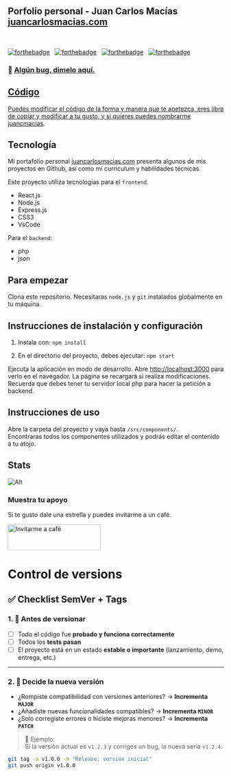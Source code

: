 <h2>
  Porfolio personal - Juan Carlos Macías<br/>
  <a href="https://juancarlosmacias.es/" target="_blank">juancarlosmacias.com</a>
</h2>


<br/>



[![forthebadge](https://forthebadge.com/images/badges/built-with-love.svg)](https://forthebadge.com) &nbsp;
[![forthebadge](https://forthebadge.com/images/badges/made-with-javascript.svg)](https://forthebadge.com) &nbsp;
[![forthebadge](https://forthebadge.com/images/badges/open-source.svg)](https://forthebadge.com) &nbsp;
[![forthebadge](https://forthebadge.com/images/badges/ctrl-c-ctrl-v.svg)](https://forthebadge.com)



<h3>
    🔹
    <a href="https://github.com/juancmacias/Portfolio/issues">Algún bug, dimelo aquí.
</h3>

## Código

Puedes modificar el código de la forma y manera que te apetezca, eres libre de copiar y modificar a tu gusto, y si quieres puedes nombrarme [juancmacias](https://github.com/juancmacias/Portfolio).

## Tecnología 

Mi portafolio personal <a href="https://juancarlosmacias.com/" target="_blank">juancarlosmacias.com</a> presenta algunos de mis proyectos en Github, así como mi currículum y habilidades técnicas.<br/>

Este proyecto utiliza tecnologías para el `frontend`.

- React.js
- Node.js
- Express.js
- CSS3
- VsCode

Para el `backend`:
- php
- json


## Para empezar

Clona este repositorio. Necesitaras `node.js` y `git` instalados globalmente en tu máquina.

## Instrucciones de instalación y configuración

1. Instala con: `npm install`

2. En el directorio del proyecto, debes ejecutar: `npm start`

Ejecuta la aplicación en modo de desarrollo.
Abre [http://localhost:3000](http://localhost:3000) para verlo en el navegador.
La página se recargará si realiza modificaciones.
Recuerda que debes tener tu servidor local php para hacer la petición a backend.

## Instrucciones de uso

Abre la carpeta del proyecto y vaya hasta `/src/components/`. <br/>
Encontraras todos los componentes utilizados y podrás editar el contenido a tu atojo.

## Stats
 
![Alt](https://repobeats.axiom.co/api/embed/0cba6738361413e81d5f8270161155fe9d9385fd.svg "Repobeats analytics image")

### Muestra tu apoyo

Si te gusto dale una estrella y puedes invitarme a un café.

<a href="https://www.buymeacoffee.com/juancmaciau" target="_blank"><img src="https://cdn.buymeacoffee.com/buttons/v2/default-blue.png" alt="Invitarme a café" style="height: 60px !important;width: 217px !important;" ></a>

# Control de versions

## ✅ Checklist SemVer + Tags

### 1. 🧪 Antes de versionar

- [ ] Todo el código fue **probado y funciona correctamente**
- [ ] Todos los **tests pasan**
- [ ] El proyecto está en un estado **estable o importante** (lanzamiento, demo, entrega, etc.)

---

### 2. 📄 Decide la nueva versión

- ¿Rompiste compatibilidad con versiones anteriores? → **Incrementa `MAJOR`**
- ¿Añadiste nuevas funcionalidades compatibles? → **Incrementa `MINOR`**
- ¿Solo corregiste errores o hiciste mejoras menores? → **Incrementa `PATCH`**

> 🧠 Ejemplo:  
> Si la versión actual es `v1.2.3` y corriges un bug, la nueva sería `v1.2.4`.


```bash
git tag -a v1.0.0 -m "Release: versión inicial"
git push origin v1.0.0

```